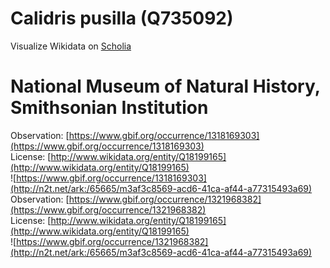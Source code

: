 
Calidris pusilla (Q735092)
==========================
  
Visualize Wikidata on [Scholia](https://scholia.toolforge.org/taxon/Q735092)
# National Museum of Natural History, Smithsonian Institution
  
Observation: [https://www.gbif.org/occurrence/1318169303](https://www.gbif.org/occurrence/1318169303)  
License: [http://www.wikidata.org/entity/Q18199165](http://www.wikidata.org/entity/Q18199165)  
![https://www.gbif.org/occurrence/1318169303](http://n2t.net/ark:/65665/m3af3c8569-acd6-41ca-af44-a77315493a69)  
Observation: [https://www.gbif.org/occurrence/1321968382](https://www.gbif.org/occurrence/1321968382)  
License: [http://www.wikidata.org/entity/Q18199165](http://www.wikidata.org/entity/Q18199165)  
![https://www.gbif.org/occurrence/1321968382](http://n2t.net/ark:/65665/m3af3c8569-acd6-41ca-af44-a77315493a69)